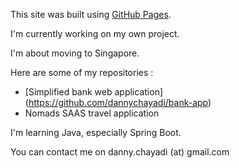 This site was built using [GitHub Pages](https://pages.github.com/).

I'm currently working on my own project.

I'm about moving to Singapore.

Here are some of my repositories :
- [Simplified bank web application] (https://github.com/dannychayadi/bank-app)
- Nomads SAAS travel application

I'm learning Java, especially Spring Boot.

You can contact me on danny.chayadi (at) gmail.com
